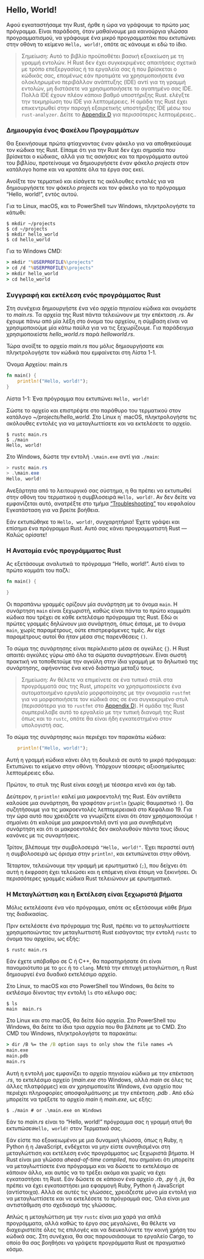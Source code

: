 ## Hello, World!

Αφού εγκαταστήσαμε την Rust, ήρθε η ώρα να γράψουμε το πρώτο μας πρόγραμμα. Είναι παράδοση, όταν μαθαίνουμε μια καινούργια γλώσσα προγραμματισμού, να
γράφουμε ένα μικρό προγραμματάκι που εκτυπώνει στην οθόνη το κείμενο `Hello, world!`, οπότε ας κάνουμε κι εδώ το ίδιο.

> Σημείωση: Αυτό το βιβλίο προϋποθέτει βασική εξοικείωση με τη γραμμή εντολών. 
> H Rust δεν έχει συγκεκριμένες απαιτήσεις σχετικά με τρόπο επεξεργασίας ή τα εργαλεία σας 
> ή που βρίσκεται ο κώδικάς σας, επομένως εάν προτιμάτε να χρησιμοποιήσετε ένα ολοκληρωμένο 
> περιβάλλον ανάπτυξης (IDE) αντί για τη γραμμή εντολών, μη διστάσετε να χρησιμοποιήσετε το 
> αγαπημένο σας IDE. Πολλά IDE έχουν πλέον κάποιο βαθμό υποστήριξης Rust. ελέγξτε την τεκμηρίωση 
> του IDE για λεπτομέρειες. Η ομάδα της Rust έχει επικεντρωθεί στην παροχή εξαιρετικής υποστήριξης
> IDE μέσω του `rust-analyzer`.
> Δείτε το [Appendix D][devtools]<!-- ignore --> για περισσότερες λεπτομέρειες..

### Δημιουργία ένος Φακέλου Προγραμμάτων

Θα ξεκινήσουμε πρώτα φτίαχνοντας έναν φάκελο για να αποθηκεύουμε τον κώδικα της Rust. Είπαμε ότι για την Rust δεν έχει σημασία που βρίσκεται ο κώδικας, 
αλλά για τις ασκήσεις και τα προγράμματα αυτού του βιβλίου, προτείνουμε να δημιουργήσετε έναν φάκελο *projects* στον κατάλογο home και να κρατάτε όλα 
τα έργα σας εκεί.

Ανοίξτε τον τερματικό και είσάγετε τις ακόλουθες εντολές για να δημιουργήσετε τον φάκελο *projects* και τον φάκελο για το πρόγραμμα “Hello, world!”, 
εντός αυτού.

Για το Linux, macOS, και το PowerShell των Windows, πληκτρολογήστε τα κάτωθι:

```console
$ mkdir ~/projects
$ cd ~/projects
$ mkdir hello_world
$ cd hello_world
```

Για το Windows CMD:

```cmd
> mkdir "%USERPROFILE%\projects"
> cd /d "%USERPROFILE%\projects"
> mkdir hello_world
> cd hello_world
```

### Συγγραφή και εκτέλεση ενός προγράμματος Rust

Στη συνέχεια δημιουργήστε ένα νέο αρχείο πηγιαίου κώδικα και ονομάστε το *main.rs*. Τα αρχεία της Rust πάντα τελειώνουν με την επέκταση *.rs*. Αν έχουμε 
πάνω από μία λέξη στο όνομα του αρχείου, η σύμβαση είναι να χρησιμοποιούμε μία κάτω παύλα για να τις ξεχωρίζουμε. Για παράδειγμα χρησιμοποιείστε *hello_world.rs* παρά *helloworld.rs*.

Τώρα ανοίξτε το αρχείο *main.rs* που μόλις δημιουργήσατε και πληκτρολογήστε τον κώδικά που εμφαίνεται στη Λίστα 1-1.

<span class="filename">Όνομα Αρχείου: main.rs</span>

```rust
fn main() {
    println!("Hello, world!");
}
```

<span class="caption">Λίστα 1-1: Ένα πρόγραμμα που εκτυπώνει `Hello, world!`</span>

Σώστε το αρχείο και επιστρέψτε στο παράθυρο του τερματικού στον κατάλογο *~/projects/hello_world*. Στο Linux η΄ macOS, πληκτρολογήστε τις ακόλουθες εντολές
για να μεταγλωττίσετε και να εκτελέσετε το αρχείο.

```console
$ rustc main.rs
$ ./main
Hello, world!
```

Στο Windows, δώστε την εντολή `.\main.exe` αντί για `./main`:

```powershell
> rustc main.rs
> .\main.exe
Hello, world!
```

Ανεξάρτητα από το λειτουργικό σας σύστημα, η θα πρέπει να εκτυπωθεί στην οθόνη του τερματικού η συμβλοσειρά `Hello, world!`. Αν δεν δείτε να εμφανίζεται αυτό, ανατρέξτε στο τμήμα [“Troubleshooting”][troubleshooting]<!-- ignore --> του κεφαλαίου Εγκατάσταση  για να βρείτε βοήθεια.

Εάν εκτυπώθηκε το `Hello, world!`, συγχαρητήρια! Έχετε γράψει και επίσημα ένα πρόγραμμα Rust. Αυτό σας κάνει προγραμματιστή Rust — Καλώς ορίσατε!

### Η Ανατομία ενός προγράμματος Rust 

Ας εξετάσουμε αναλυτικά το πρόγραμμα “Hello, world!”. Αυτό είναι το πρώτο κομμάτι του παζλ:

```rust
fn main() {

}
```
Οι παραπάνω γραμμές ορίζουν μία συνάρτηση με το όνομα `main`. Η συνάρτηση  `main` είναι ξεχωριστή, καθώς είναι πάντα το πρώτο κομμμάτι κώδικα που τρέχει 
σε κάθε εκτελέσιμο πρόγραμμα της Rust. Εδώ οι πρώτες γραμμές δηλώνουν μια συνάρτηση, όπως έιπαμε, με το όνομα `main`, χωρίς παραμέτρους, ούτε 
επιστρεφόμενες τιμές. Αν είχε παραμέτρους αυτοί θα ήταν μέσα στις παρενθέσεις `()`.

Το σώμα της συνάρτησης είναι περίκλειστο μέσα σε αγκύλες `{}`. Η Rust απαιτέι αγκύλες γύρω από όλα τα σώματα συναρτήσεων. Είναι σωστή πρακτική να 
τοποθετούμε την αγκύλη στην ίδια γραμμή με το δηλωτικό της συνάρτησης, αφήνοντας ένα κενό διάστημα μεταξύ τους.

> Σημείωση: Αν θέλετε να επιμείνετε σε ένα τυπικό στύλ στα προγράμματά σας της Rust, μπορείτε να χρησιμοποιείσετε 
> ένα αυτοματοιημένο εργαλείο μορφοποίησης με την ονομασία `rustfmt` για να μορφοποιήσετε τον κώδικά σας σε ένα
> συγκεκριμένο στυλ (περισσότερα για το  `rustfmt` στο [Appendix D][devtools]<!-- ignore -->). Η ομάδα της Rust  
> συμπεριέλαβε αυτό το εργαλείο με την τυπική διανομή της  Rust όπως και το `rustc`, οπότε θα είναι ήδη εγκατεστημένο στον υπολογιστή σας.

Το σώμα της συνάρτησης `main` περιέχει τον παρακάτω κώδικα:

```rust
    println!("Hello, world!");
```

Αυτή η γραμμή κώδικα κάνει όλη τη δουλειά σε αυτό το μικρό πρόγραμμα: Εκτυπώνει το κείμενο στην οθόνη.
Υπάρχουν τέσσερις αξιοσημείωτες λεπτομέρειες εδω.

Πρώτον, το στυλ της Rust είναι εσοχή με τέσσερα κενά και όχι tab.

Δεύτερον, η `println!` καλεί μια μακροεντολή της Rust. Εάν αντίθετα καλούσε μια συνάρτηση, θα γραφόταν  `println` (χωρίς θαυμαστικό `!`). Θα συζητήσουμε για τις μακροεντολές λεπτομερειακά στο Κεφάλαιο 19. Για την ώρα αυτό που χρειάζετε να γνωρίζετε είναι ότι όταν χρησιμοποιούμε `!` σημαίνει ότι καλούμε μια μακροεντολή αντί για μια συνηθισμένη συνάρτηση και ότι οι μακροεντολές δεν ακολουθούν πάντα τους ίδιους κανόνες με τις συναρτήσεις.

Τρίτον, βλέπουμε την συμβολοσειρά `"Hello, world!"`. Έχει περαστεί αυτή η συμβολοσειρά ως όρισμα στην `println!`, και εκτυπώνεται στην οθόνη.

Τέταρτον, τελειώνουμε την γραμμή με ερωτηματικό (`;`), που δείχνει ότι αυτή η έκφραση έχει τελειώσει και η επόμενη είναι έτοιμη να ξεκινήσει. Οι περισσότερες γραμμές κώδικα Rust τελειώνουν με ερωτηματικό.


### Η Μεταγλώττιση και η Εκτέλεση είναι ξεχωριστά βήματα

Μόλις εκτελέσατε ένα νέο πρόγραμμα, οπότε ας εξετάσουμε κάθε βήμα της διαδικασίας.

Πριν εκτελέσετε ένα πρόγραμμα της Rust, πρέπει να το μεταγλωττίσετε χρησιμοποιώντας τον μεταγλωττιστή Rust εισάγοντας την εντολή `rustc`  το όνομα του αρχείου, ως εξής:

```console
$ rustc main.rs
```

Εάν έχετε υπόβαθρο σε C ή C++, θα παρατηρήσατε ότι είναι πανομοιότυπο με το `gcc` ή το `clang`. Μετά την επιτυχή μεταγλώττιση, η Rust δημιουργεί ένα δυαδικό εκτελέσιμο αρχείο.

Στο Linux, το macOS και στο PowerShell του Windows, θα δείτε το εκτλέσιμο δίνοντας την εντολή `ls` στο κέλυφο σας:

```console
$ ls
main  main.rs
```

Στο Linux και στο macOS, θα δείτε δύο αρχεία. Στο PowerShell του Windows, θα δείτε τα ίδια τρια αρχεία που θα βλέπατε με το CMD. Στο CMD του Windows, πληκτρολογήστε τα παρακάτω:

```cmd
> dir /B %= the /B option says to only show the file names =%
main.exe
main.pdb
main.rs
```

Αυτή η εντολή μας εμφανίζει το αρχείο πηγιαίου κώδικα με την επέκταση *.rs*, το εκτελέσιμο αρχείο (*main.exe* στο Windows, αλλά *main* σε όλες τις άλλες πλατφόρμες) και αν χρησιμοποιείτε Windows, ένα αρχείο που περιέχει πληροφορίες αποσφαλμάτωσης με την επέκταση *.pdb* . Από εδώ μπορείτε να τρέξετε το αρχείο *main* ή *main.exe*, ως εξής:

```console
$ ./main # or .\main.exe on Windows
```

Εάν το *main.rs* είναι το “Hello, world!” πρόγραμμα σας η γραμμή ατυή θα εκτυπώσει`Hello, world!` στον Τερματικό σας.

Εάν είστε πιο εξοικειωμένοι με μια δυναμική γλώσσα, όπως η Ruby, η Python ή η JavaScript, ενδέχεται να μην είστε συνηθισμένοι στη μεταγλώττιση και εκτέλεση ενός προγράμματος ως ξεχωριστά βήματα. Η Rust είναι μια γλώσσα *ahead-of-time compiled*, που σημαίνει ότι μπορείτε να μεταγλωττίσετε ένα πρόγραμμα και να δώσετε το εκτελέσιμο σε κάποιον άλλο, και αυτός να το τρέξει ακόμα και χωρίς να έχει εγκαταστήσει τη Rust. Εάν δώσετε σε κάποιον ένα αρχείο *.rb*, *.py* ή *.js*, θα πρέπει να έχει εγκαταστήσει μια εφαρμογή Ruby, Python ή JavaScript (αντίστοιχα). Αλλά σε αυτές τις γλώσσες, χρειάζεστε μόνο μία εντολή για να μεταγλωττίσετε και να εκτελέσετε το πρόγραμμά σας. Όλα είναι μια αντιστάθμιση στο σχεδιασμό της γλώσσας.

Απλώς η μεταγλώττιση με την `rustc` είναι μια χαρά για απλά προγράμματα, αλλά καθώς το έργο σας μεγαλώνει, θα θέλετε να διαχειριστείτε όλες τις επιλογές και να διευκολύνετε την κοινή χρήση του κώδικά σας. Στη συνέχεια, θα σας παρουσιάσουμε το εργαλείο Cargo, το οποίο θα σας βοηθήσει να γράψετε προγράμματα Rust σε πραγματικό κόσμο.

[troubleshooting]: ch01-01-installation.html#troubleshooting
[devtools]: appendix-04-useful-development-tools.md

